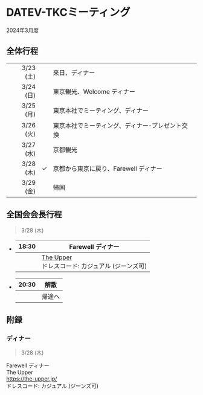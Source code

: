 
# DATEV-TKCミーティング  

2024年3月度

## 全体行程

||||
|--:|--|--|
|3/23 (土)||来日、ディナー|
|3/24 (日)||東京観光、Welcome ディナー|
|3/25 (月)||東京本社でミーティング、ディナー|
|3/26 (火)||東京本社でミーティング、ディナー･プレゼント交換|
|3/27 (水)||京都観光|
|3/28 (木)|&check;|京都から東京に戻り、Farewell ディナー|
|3/29 (金)||帰国|

## 全国会会長行程

> 3/28 (木)

- |18:30|Farewell ディナー|
  |--:|--|
  ||[The Upper](https://the-upper.jp/)<br>ドレスコード: カジュアル (ジーンズ可)|

- |20:30|解散|
  |--:|--|
  ||帰途へ|

## 附録

### ディナー

> 3/28 (木)

Farewell ディナー  
The Upper  
https://the-upper.jp/  
ドレスコード: カジュアル (ジーンズ可)

